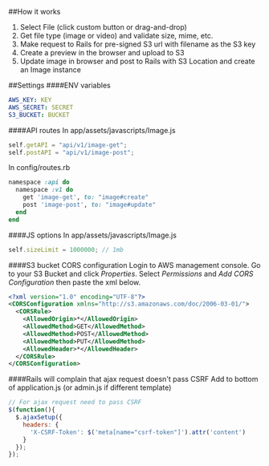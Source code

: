 
##How it works
1. Select File (click custom button or drag-and-drop)
2. Get file type (image or video) and validate size, mime, etc.
3. Make request to Rails for pre-signed S3 url with filename as the S3 key
4. Create a preview in the browser and upload to S3
5. Update image in browser and post to Rails with S3 Location and create an Image instance


##Settings
####ENV variables
```yaml
AWS_KEY: KEY
AWS_SECRET: SECRET
S3_BUCKET: BUCKET
```

####API routes
In app/assets/javascripts/Image.js
```js
self.getAPI = "api/v1/image-get";
self.postAPI = "api/v1/image-post";
```
In config/routes.rb
```ruby
namespace :api do
  namespace :v1 do
    get 'image-get', to: "image#create"
    post 'image-post', to: "image#update"
  end
end
```

####JS options
In app/assets/javascripts/Image.js
```js
self.sizeLimit = 1000000; // 1mb
```

####S3 bucket CORS configuration
Login to AWS management console. Go to your S3 Bucket and click *Properties*. Select *Permissions* and  *Add CORS Configuration* then paste the xml below.

```xml
<?xml version="1.0" encoding="UTF-8"?>
<CORSConfiguration xmlns="http://s3.amazonaws.com/doc/2006-03-01/">
  <CORSRule>
    <AllowedOrigin>*</AllowedOrigin>
    <AllowedMethod>GET</AllowedMethod>
    <AllowedMethod>POST</AllowedMethod>
    <AllowedMethod>PUT</AllowedMethod>
    <AllowedHeader>*</AllowedHeader>
  </CORSRule>
</CORSConfiguration>
```

####Rails will complain that ajax request doesn't pass CSRF
Add to bottom of application.js (or admin.js if different template)
```js
// For ajax request need to pass CSRF
$(function(){
  $.ajaxSetup({
    headers: {
      'X-CSRF-Token': $('meta[name="csrf-token"]').attr('content')
    }
  });
});
```
